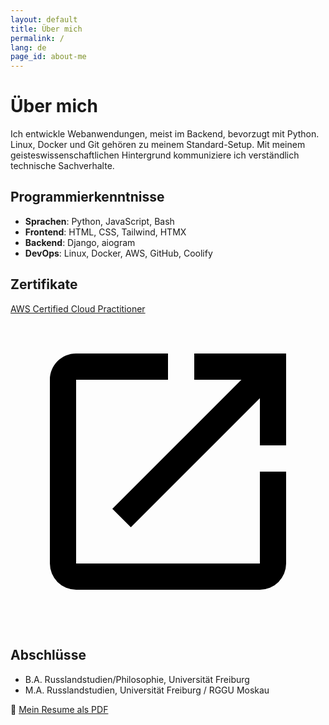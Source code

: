 ```yaml
---
layout: default
title: Über mich
permalink: /
lang: de
page_id: about-me
---
```


<h1>Über mich</h1>

<p>
Ich entwickle Webanwendungen, meist im Backend, bevorzugt mit Python.
Linux, Docker und Git gehören zu meinem Standard-Setup.
Mit meinem geisteswissenschaftlichen Hintergrund kommuniziere ich verständlich technische Sachverhalte.
</p>

<h2>Programmierkenntnisse</h2>
<ul>
  <li><strong>Sprachen</strong>: Python, JavaScript, Bash</li>
  <li><strong>Frontend</strong>: HTML, CSS, Tailwind, HTMX</li>
  <li><strong>Backend</strong>: Django, aiogram</li>
  <li><strong>DevOps</strong>: Linux, Docker, AWS, GitHub, Coolify</li>
</ul>

<h2>Zertifikate</h2>
<p>
  <a
    class="inline-flex items-center"
    href="https://www.credly.com/badges/444a285b-5e6a-43ca-83ac-da3be1002422"
    target="_blank"
    rel="noopener noreferrer"
  >
    AWS Certified Cloud Practitioner
    <svg
      class="dark:fill-fuchsia-500 fill-blue-500 h-[1.1em] w-auto ml-0.5"
      xmlns="http://www.w3.org/2000/svg"
      viewBox="0 0 24 24"
    >
      <title>see-badge-in-new-tab</title>
      <path
        d="M14,3V5H17.59L7.76,14.83L9.17,16.24L19,6.41V10H21V3M19,19H5V5H12V3H5C3.89,3 3,3.9 3,5V19A2,2 0 0,0 5,21H19A2,2 0 0,0 21,19V12H19V19Z"
      />
    </svg>
  </a>
</p>

<h2>Abschlüsse</h2>
<ul>
  <li>B.A. Russlandstudien/Philosophie, Universität Freiburg</li>
  <li>M.A. Russlandstudien, Universität Freiburg / RGGU Moskau</li>
</ul>

<p>
  📄 <a href="/assets/files/bjoern-kawecki-resume.pdf">Mein Resume als PDF</a>
</p>
